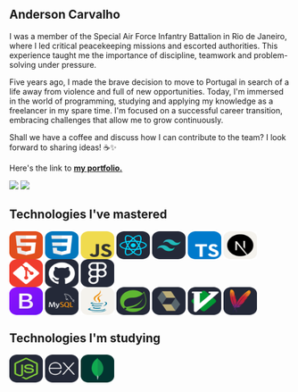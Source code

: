 ## Anderson Carvalho
I was a member of the Special Air Force Infantry Battalion in Rio de Janeiro, where I led critical peacekeeping missions and escorted authorities. This experience taught me the importance of discipline, teamwork and problem-solving under pressure.

Five years ago, I made the brave decision to move to Portugal in search of a life away from violence and full of new opportunities. Today, I'm immersed in the world of programming, studying and applying my knowledge as a freelancer in my spare time. I'm focused on a successful career transition, embracing challenges that allow me to grow continuously.

Shall we have a coffee and discuss how I can contribute to the team? I look forward to sharing ideas! ☕✨

Here's the link to <strong>[my portfolio.](https://www.andersoninn.dev/)</strong> </br>


![](https://github-readme-streak-stats.herokuapp.com/?user=andersoninn&theme=dark&hide_border=false) 
![](https://github-readme-stats.vercel.app/api/top-langs/?username=andersoninn&theme=dark&hide_border=false&include_all_commits=true&count_private=true&layout=compact)
<br />


## Technologies I've mastered
<div style="display: inline_block">
    <img align="center" alt="HTML" height="50" width="60" src="https://github.com/tandpfun/skill-icons/blob/main/icons/HTML.svg">
    <img align="center" alt="CSS" height="50" width="60" src="https://github.com/tandpfun/skill-icons/blob/main/icons/CSS.svg">
    <img align="center" alt="Js" height="50" width="60" src="https://github.com/tandpfun/skill-icons/blob/main/icons/JavaScript.svg">
    <img align="center" alt="React" height="50" width="60" src="https://github.com/tandpfun/skill-icons/blob/main/icons/React-Dark.svg">
    <img align="center" alt="Tailwind" height="50" width="60" src="https://github.com/tandpfun/skill-icons/blob/main/icons/TailwindCSS-Dark.svg">
    <img align="center" alt="TypeScript" height="50" width="60" src="https://github.com/tandpfun/skill-icons/blob/main/icons/TypeScript.svg">
    <img align="center" alt="NextJS" height="50" width="60" src="https://github.com/tandpfun/skill-icons/blob/main/icons/NextJS-Light.svg"> 
    <img align="center" alt="Git" height="50" width="60" src="https://github.com/tandpfun/skill-icons/blob/main/icons/Git.svg">
    <img align="center" alt="Github" height="50" width="60" src="https://github.com/tandpfun/skill-icons/blob/main/icons/Github-Dark.svg">
    <img align="center" alt="Figma" height="50" width="60" src="https://github.com/tandpfun/skill-icons/blob/main/icons/Figma-Dark.svg"> 
    <br/>
    <img align="center" alt="BootStrap" height="50" width="60" src="https://github.com/tandpfun/skill-icons/blob/main/icons/Bootstrap.svg"> 
    <img align="center" alt="MySQL" height="50" width="60" src="https://github.com/tandpfun/skill-icons/blob/main/icons/MySQL-Dark.svg"> 
    <img align="center" alt="Java" height="50" width="60" src="https://github.com/tandpfun/skill-icons/blob/main/icons/Java-Light.svg"> 
    <img align="center" alt="SpringBoot" height="50" width="60" src="https://github.com/tandpfun/skill-icons/blob/main/icons/Spring-Dark.svg"> 
    <img align="center" alt="Hibernate" height="50" width="60" src="https://github.com/tandpfun/skill-icons/blob/main/icons/Hibernate-Dark.svg"> 
    <img align="center" alt="Vim" height="50" width="60" src="https://github.com/tandpfun/skill-icons/blob/main/icons/VIM-Dark.svg"> 
    <img align="center" alt="Maven" height="50" width="60" src="https://github.com/tandpfun/skill-icons/blob/main/icons/Maven-Dark.svg"> 
</div>

 ## Technologies I'm studying
 <div style="display: inline_block">
<img align="center" alt="HTML" height="50" width="60" src="https://github.com/tandpfun/skill-icons/blob/main/icons/NodeJS-Dark.svg">
<img align="center" alt="HTML" height="50" width="60" src="https://github.com/tandpfun/skill-icons/blob/main/icons/ExpressJS-Dark.svg">
<img align="center" alt="HTML" height="50" width="60" src="https://github.com/tandpfun/skill-icons/blob/main/icons/MongoDB.svg">
</div>


